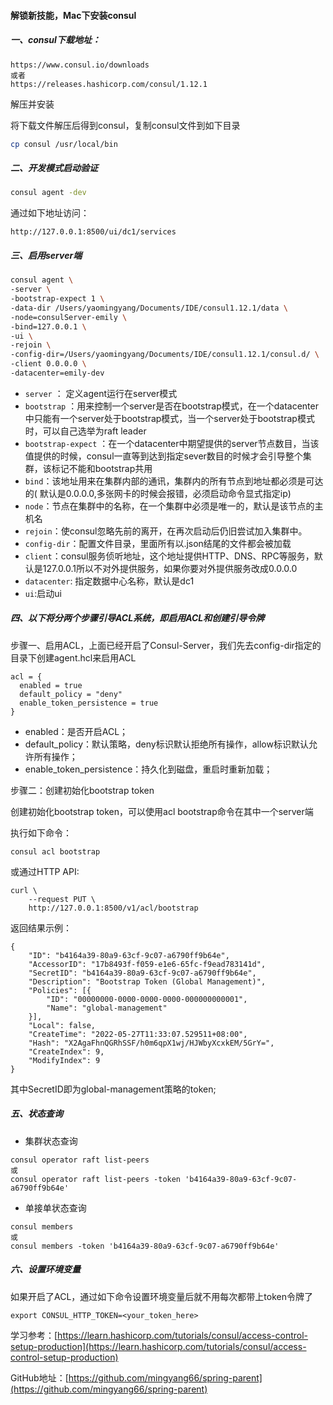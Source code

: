 #### 解锁新技能，Mac下安装consul

##### 一、consul下载地址：

```
https://www.consul.io/downloads
或者
https://releases.hashicorp.com/consul/1.12.1
```

解压并安装

将下载文件解压后得到consul，复制consul文件到如下目录

```sh
cp consul /usr/local/bin
```

##### 二、开发模式启动验证

```sh
consul agent -dev
```

通过如下地址访问：

```
http://127.0.0.1:8500/ui/dc1/services
```

##### 三、启用server端

```sh
consul agent \
-server \
-bootstrap-expect 1 \
-data-dir /Users/yaomingyang/Documents/IDE/consul1.12.1/data \
-node=consulServer-emily \
-bind=127.0.0.1 \
-ui \
-rejoin \
-config-dir=/Users/yaomingyang/Documents/IDE/consul1.12.1/consul.d/ \
-client 0.0.0.0 \
-datacenter=emily-dev
```

- `server` ： 定义agent运行在server模式
- `bootstrap` ：用来控制一个server是否在bootstrap模式，在一个datacenter中只能有一个server处于bootstrap模式，当一个server处于bootstrap模式时，可以自己选举为raft
  leader
- `bootstrap-expect` ：在一个datacenter中期望提供的server节点数目，当该值提供的时候，consul一直等到达到指定sever数目的时候才会引导整个集群，该标记不能和bootstrap共用
- `bind`：该地址用来在集群内部的通讯，集群内的所有节点到地址都必须是可达的(
  默认是0.0.0.0,多张网卡的时候会报错，必须启动命令显式指定ip)
- `node`：节点在集群中的名称，在一个集群中必须是唯一的，默认是该节点的主机名
- `rejoin`：使consul忽略先前的离开，在再次启动后仍旧尝试加入集群中。
- `config-dir`：配置文件目录，里面所有以.json结尾的文件都会被加载
- `client`：consul服务侦听地址，这个地址提供HTTP、DNS、RPC等服务，默认是127.0.0.1所以不对外提供服务，如果你要对外提供服务改成0.0.0.0
- `datacenter`: 指定数据中心名称，默认是dc1
- `ui`:启动ui

##### 四、以下将分两个步骤引导ACL系统，即启用ACL和创建引导令牌

步骤一、启用ACL，上面已经开启了Consul-Server，我们先去config-dir指定的目录下创建agent.hcl来启用ACL

```hcl
acl = {
  enabled = true
  default_policy = "deny"
  enable_token_persistence = true
}

```

- enabled：是否开启ACL；
- default_policy：默认策略，deny标识默认拒绝所有操作，allow标识默认允许所有操作；
- enable_token_persistence：持久化到磁盘，重启时重新加载；

步骤二：创建初始化bootstrap token

创建初始化bootstrap token，可以使用acl bootstrap命令在其中一个server端

执行如下命令：

```
consul acl bootstrap
```

或通过HTTP API:

```
curl \
    --request PUT \
    http://127.0.0.1:8500/v1/acl/bootstrap
```

返回结果示例：

```
{
	"ID": "b4164a39-80a9-63cf-9c07-a6790ff9b64e",
	"AccessorID": "17b8493f-f059-e1e6-65fc-f9ead783141d",
	"SecretID": "b4164a39-80a9-63cf-9c07-a6790ff9b64e",
	"Description": "Bootstrap Token (Global Management)",
	"Policies": [{
		"ID": "00000000-0000-0000-0000-000000000001",
		"Name": "global-management"
	}],
	"Local": false,
	"CreateTime": "2022-05-27T11:33:07.529511+08:00",
	"Hash": "X2AgaFhnQGRhSSF/h0m6qpX1wj/HJWbyXcxkEM/5GrY=",
	"CreateIndex": 9,
	"ModifyIndex": 9
}
```

其中SecretID即为global-management策略的token;

##### 五、状态查询

- 集群状态查询

```
consul operator raft list-peers
或
consul operator raft list-peers -token 'b4164a39-80a9-63cf-9c07-a6790ff9b64e'
```

- 单接单状态查询

```
consul members
或
consul members -token 'b4164a39-80a9-63cf-9c07-a6790ff9b64e'
```

##### 六、设置环境变量

如果开启了ACL，通过如下命令设置环境变量后就不用每次都带上token令牌了

```
export CONSUL_HTTP_TOKEN=<your_token_here>
```

学习参考：[https://learn.hashicorp.com/tutorials/consul/access-control-setup-production](https://learn.hashicorp.com/tutorials/consul/access-control-setup-production)

GitHub地址：[https://github.com/mingyang66/spring-parent](https://github.com/mingyang66/spring-parent)
